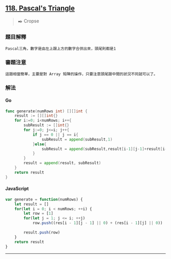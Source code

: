 ## [118. Pascal's Triangle](https://leetcode.com/problems/pascals-triangle/submissions/)
> :black_nib: Cropse
### 題目解釋
    Pascal三角，數字是由左上跟上方的數字合併出來，頭尾則都是1
### 審題注意
    這題相當簡單，主要是對 Array 矩陣的操作，只要注意頭尾跟中間的狀況不同就可以了。
### 解法
#### Go
```go
func generate(numRows int) [][]int {
    result := [][]int{}
    for i:=0; i<numRows; i++{
        subResult := []int{}
        for j:=0; j<=i; j++{
            if j == 0 || j == i{
                subResult = append(subResult,1)    
            }else{
                subResult = append(subResult,result[i-1][j-1]+result[i-1][j])
            }
        }
        result = append(result, subResult)
    }
    return result
}
```

#### JavaScript
```javascript
var generate = function(numRows) {
    let result = []
    for(let i = 0; i < numRows; ++i) {
        let row = [1]
        for(let j = 1; j <= i; ++j)
            row.push((res[i - 1][j - 1] || 0) + (res[i - 1][j] || 0))
        
        result.push(row)
    }
    return result
}
```
---
